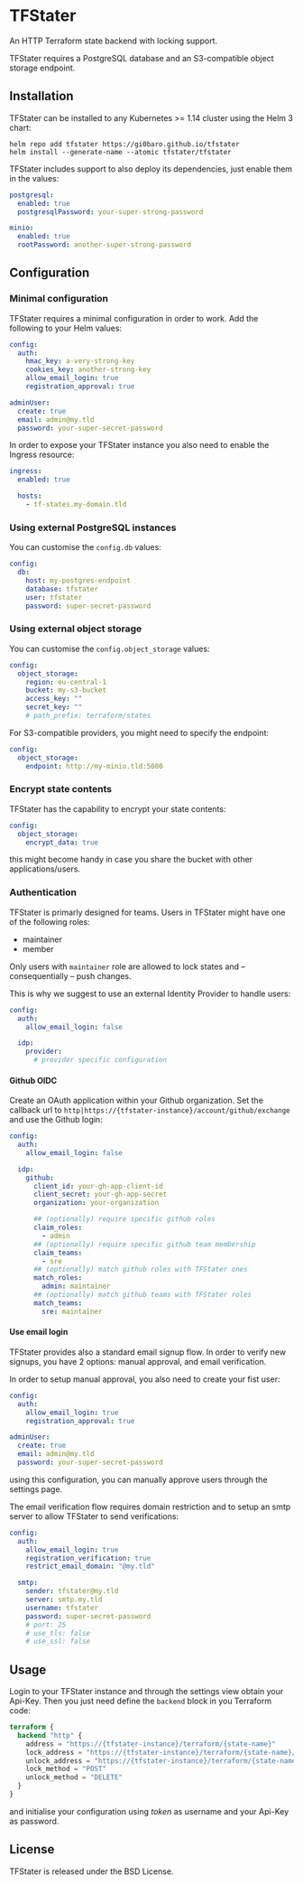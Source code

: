 # TFStater

An HTTP Terraform state backend with locking support.

TFStater requires a PostgreSQL database and an S3-compatible object storage endpoint.

## Installation

TFStater can be installed to any Kubernetes >= 1.14 cluster using the Helm 3 chart:

```
helm repo add tfstater https://gi0baro.github.io/tfstater
helm install --generate-name --atomic tfstater/tfstater
```

TFStater includes support to also deploy its dependencies, just enable them in the values:

```yaml
postgresql:
  enabled: true
  postgresqlPassword: your-super-strong-password

minio:
  enabled: true
  rootPassword: another-super-strong-password
```

## Configuration

### Minimal configuration

TFStater requires a minimal configuration in order to work. Add the following to your Helm values:

```yaml
config:
  auth:
    hmac_key: a-very-strong-key
    cookies_key: another-strong-key
    allow_email_login: true
    registration_approval: true

adminUser:
  create: true
  email: admin@my.tld
  password: your-super-secret-password
```

In order to expose your TFStater instance you also need to enable the Ingress resource:

```yaml
ingress:
  enabled: true

  hosts:
    - tf-states.my-domain.tld
```

### Using external PostgreSQL instances

You can customise the `config.db` values:

```yaml
config:
  db:
    host: my-postgres-endpoint
    database: tfstater
    user: tfstater
    password: super-secret-password
```

### Using external object storage

You can customise the `config.object_storage` values:

```yaml
config:
  object_storage:
    region: eu-central-1
    bucket: my-s3-bucket
    access_key: ""
    secret_key: ""
    # path_prefix: terraform/states
```

For S3-compatible providers, you might need to specify the endpoint:

```yaml
config:
  object_storage:
    endpoint: http://my-minio.tld:5000
```

### Encrypt state contents

TFStater has the capability to encrypt your state contents:

```yaml
config:
  object_storage:
    encrypt_data: true
```

this might become handy in case you share the bucket with other applications/users.

### Authentication

TFStater is primarly designed for teams. Users in TFStater might have one of the following roles:

- maintainer
- member

Only users with `maintainer` role are allowed to lock states and – consequentially – push changes.

This is why we suggest to use an external Identity Provider to handle users:

```yaml
config:
  auth:
    allow_email_login: false

  idp:
    provider:
      # provider specific configuration
```

#### Github OIDC

Create an OAuth application within your Github organization. Set the callback url to `http|https://{tfstater-instance}/account/github/exchange` and use the Github login:

```yaml
config:
  auth:
    allow_email_login: false

  idp:
    github:
      client_id: your-gh-app-client-id
      client_secret: your-gh-app-secret
      organization: your-organization

      ## (optionally) require specific github roles
      claim_roles:
        - admin
      ## (optionally) require specific github team membership
      claim_teams:
        - sre
      ## (optionally) match github roles with TFStater ones
      match_roles:
        admin: maintainer
      ## (optionally) match github teams with TFStater roles
      match_teams:
        sre: maintainer
```

#### Use email login

TFStater provides also a standard email signup flow. In order to verify new signups, you have 2 options: manual approval, and email verification.

In order to setup manual approval, you also need to create your fist user:

```yaml
config:
  auth:
    allow_email_login: true
    registration_approval: true

adminUser:
  create: true
  email: admin@my.tld
  password: your-super-secret-password
```

using this configuration, you can manually approve users through the settings page.

The email verification flow requires domain restriction and to setup an smtp server to allow TFStater to send verifications:

```yaml
config:
  auth:
    allow_email_login: true
    registration_verification: true
    restrict_email_domain: "@my.tld"

  smtp:
    sender: tfstater@my.tld
    server: smtp.my.tld
    username: tfstater
    password: super-secret-password
    # port: 25
    # use_tls: false
    # use_ssl: false
```

## Usage

Login to your TFStater instance and through the settings view obtain your Api-Key. Then you just need define the `backend` block in you Terraform code:

```terraform
terraform {
  backend "http" {
    address = "https://{tfstater-instance}/terraform/{state-name}"
    lock_address = "https://{tfstater-instance}/terraform/{state-name}/lock"
    unlock_address = "https://{tfstater-instance}/terraform/{state-name}/lock"
    lock_method = "POST"
    unlock_method = "DELETE"
  }
}
```

and initialise your configuration using *token* as username and your Api-Key as password.

## License

TFStater is released under the BSD License.

